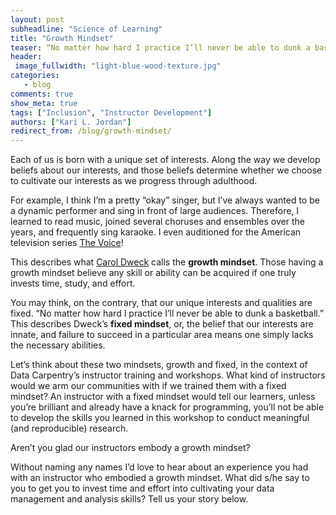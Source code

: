 ```yaml
---
layout: post
subheadline: "Science of Learning"
title: "Growth Mindset"
teaser: “No matter how hard I practice I’ll never be able to dunk a basketball.”
header:
 image_fullwidth: "light-blue-wood-texture.jpg"
categories:
   - blog
comments: true
show_meta: true
tags: ["Inclusion", "Instructor Development"]
authors: ["Kari L. Jordan"]
redirect_from: /blog/growth-mindset/
---
```

Each of us is born with a unique set of interests. Along the way we develop beliefs about our interests, and those beliefs determine whether we choose to cultivate our interests as we progress through adulthood.


For example, I think I’m a pretty “okay” singer, but I’ve always wanted to be a dynamic performer and sing in front of large audiences. Therefore, I learned to read music, joined several choruses and ensembles over the years, and frequently sing karaoke. I even auditioned for the American television series [The Voice](http://www.nbc.com/the-voice)!


This describes what [Carol Dweck](https://en.wikipedia.org/wiki/Carol_Dweck) calls the **growth mindset**. Those having a growth mindset believe any skill or ability can be acquired if one truly invests time, study, and effort.


You may think, on the contrary, that our unique interests and qualities are fixed. “No matter how hard I practice I’ll never be able to dunk a basketball.” This describes Dweck’s **fixed mindset**, or, the belief that our interests are innate, and failure to succeed in a particular area means one simply lacks the necessary abilities.


Let’s think about these two mindsets, growth and fixed, in the context of Data Carpentry’s instructor training and workshops. What kind of instructors would we arm our communities with if we trained them with a fixed mindset? An instructor with a fixed mindset would tell our learners, unless you’re brilliant and already have a knack for programming, you’ll not be able to develop the skills you learned in this workshop to conduct meaningful (and reproducible) research.


Aren’t you glad our instructors embody a growth mindset?


Without naming any names I’d love to hear about an experience you had with an instructor who embodied a growth mindset. What did s/he say to you to get you to invest time and effort into cultivating your data management and analysis skills? Tell us your story below.
